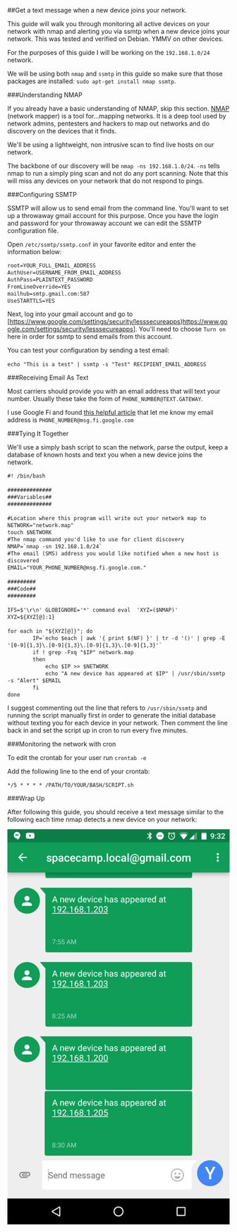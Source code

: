 ##Get a text message when a new device joins your network.

This guide will walk you through monitoring all active devices on your network with nmap and alerting you via ssmtp when a new device joins your network. This was tested and verified on Debian. YMMV on other devices.

For the purposes of this guide I will be working on the `192.168.1.0/24` network. 

We will be using both `nmap` and `ssmtp` in this guide so make sure that those packages are installed: `sudo apt-get install nmap ssmtp`.

###Understanding NMAP

If you already have a basic understanding of NMAP, skip this section. [NMAP](https://nmap.org/) (network mapper) is a tool for...mapping networks. It is a deep tool used by network admins, pentesters and hackers to map out networks and do discovery on the devices that it finds. 

We'll be using a lightweight, non intrusive scan to find live hosts on our network.

The backbone of our discovery will be `nmap -ns 192.168.1.0/24`. `-ns` tells nmap to run a simply ping scan and not do any port scanning. Note that this will miss any devices on your network that do not respond to pings. 

###Configuring SSMTP

SSMTP will allow us to send email from the command line. You'll want to set up a throwaway gmail account for this purpose. Once you have the login and password for your throwaway account we can edit the SSMTP configuration file.

Open `/etc/ssmtp/ssmtp.conf` in your favorite editor and enter the information below:

```
root=YOUR_FULL_EMAIL_ADDRESS
AuthUser=USERNAME_FROM_EMAIL_ADDRESS
AuthPass=PLAINTEXT_PASSWORD
FromLineOverride=YES
mailhub=smtp.gmail.com:587
UseSTARTTLS=YES
```

Next, log into your gmail account and go to [https://www.google.com/settings/security/lesssecureapps)https://www.google.com/settings/security/lesssecureapps]. You'll need to choose `Turn on` here in order for ssmtp to send emails from this account.

You can test your configuration by sending a test email:

`echo "This is a test" | ssmtp -s "Test" RECIPIENT_EMAIL_ADDRESS`

###Receiving Email As Text

Most carriers should provide you with an email address that will text your number. Usually these take the form of `PHONE_NUMBER@TEXT.GATEWAY`. 

I use Google Fi and found [this helpful article](https://support.google.com/fi/answer/6356597?hl=en) that let me know my email address is `PHONE_NUMBER@msg.fi.google.com`

###Tying It Together

We'll use a simply bash script to scan the network, parse the output, keep a database of known hosts and text you when a new device joins the network.

```
#! /bin/bash

##############
###Variables##
##############

#Location where this program will write out your network map to
NETWORK="network.map"
touch $NETWORK
#The nmap command you'd like to use for client discovery
NMAP=`nmap -sn 192.168.1.0/24`
#The email (SMS) address you would like notified when a new host is discovered
EMAIL="YOUR_PHONE_NUMBER@msg.fi.google.com."

#########
###Code##
#########

IFS=$'\r\n' GLOBIGNORE='*' command eval  'XYZ=($NMAP)'
XYZ=${XYZ[@]:1}

for each in "${XYZ[@]}"; do
       	IP=`echo $each | awk '{ print $(NF) }' | tr -d '()' | grep -E '[0-9]{1,3}\.[0-9]{1,3}\.[0-9]{1,3}\.[0-9]{1,3}'`
       	if ! grep -Fxq "$IP" network.map
       	then
       		echo $IP >> $NETWORK
       		echo "A new device has appeared at $IP" | /usr/sbin/ssmtp -s "Alert" $EMAIL
       	fi
done
```

I suggest commenting out the line that refers to `/usr/sbin/ssmtp` and running the script manually first in order to generate the initial database without texting you for each device in your network. Then comment the line back in and set the script up in cron to run every five minutes.

###Monitoring the network with cron

To edit the crontab for your user run `crontab -e`

Add the following line to the end of your crontab:

```
*/5 * * * * /PATH/TO/YOUR/BASH/SCRIPT.sh
```

###Wrap Up

After following this guide, you should receive a text message similar to the following each time nmap detects a new device on your network:

![](images/text_message.png)